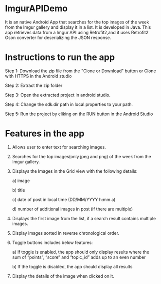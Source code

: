 # ImgurAPIDemo
It is an native Android App that searches for the top images of the week from the Imgur gallery and display it in a list. It is developed in Java. This app retrieves data from a Imgur API using Retrofit2,and it uses Retrofit2 Gson converter for deserializing the JSON response.

# Instructions to run the app
Step 1: Download the zip file from the "Clone or Download" button or Clone with HTTPS in the Android studio

Step 2: Extract the zip folder

Step 3: Open the extracted project in android studio.

Step 4: Change the sdk.dir path in local.properties to your path.

Step 5: Run the project by cliking on the RUN button in the Android Studio


# Features in the app
1. Allows user to enter text for searching images.

2. Searches for the top images(only jpeg and png) of the week from the Imgur gallery. 

3. Displays the Images in the Grid view with the following details:

      a) image
  
      b) title
  
      c) date of post in local time (DD/MM/YYYY h:mm a)
  
      d) number of additional images in post (if there are multiple)
  
4. Displays the first image from the list, if a search result contains multiple images.

5. Display images sorted in reverse chronological order.

6. Toggle buttons includes below features:

      a) If toggle is enabled, the app should only display results where the sum of “points”,
          “score” and “topic_id” adds up to an even number
      
      b) If the toggle is disabled, the app should display all results
      
7. Display the details of the image when clicked on it.      

  
 
